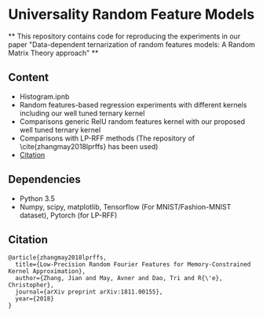 # Universality Random Feature Models
** This repository contains code for reproducing the experiments in our paper "Data-dependent ternarization of random features models: A Random Matrix Theory approach" **
## Content
* Histogram.ipnb
* Random features-based regression experiments with different kernels including our well tuned ternary kernel
* Comparisons generic RelU random features kernel with our proposed well tuned ternary kernel
* Comparisons with LP-RFF methods (The repository of \cite{zhangmay2018lprffs} has been used)
* [Citation](#citation)

## Dependencies
* Python 3.5
* Numpy, scipy, matplotlib, Tensorflow (For MNIST/Fashion-MNIST dataset), Pytorch (for LP-RFF)
## Citation
```
@article{zhangmay2018lprffs,
  title={Low-Precision Random Fourier Features for Memory-Constrained Kernel Approximation},
  author={Zhang, Jian and May, Avner and Dao, Tri and R{\'e}, Christopher},
  journal={arXiv preprint arXiv:1811.00155},
  year={2018}
}
